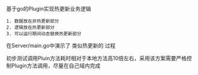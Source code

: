 

基于go的Plugin实现热更新业务逻辑

    1. 数据放在非热更新部分
    2. 逻辑放在热更新部分
    3. 可以运行期间动态替换热更新部分

在Server/main.go中演示了 类似热更新的 过程

初步测试调用Pluin方法耗时相对于本地方法高10倍左右，采用该方案需要严格控制Plugin方法调用，尽量在自己域内完成

